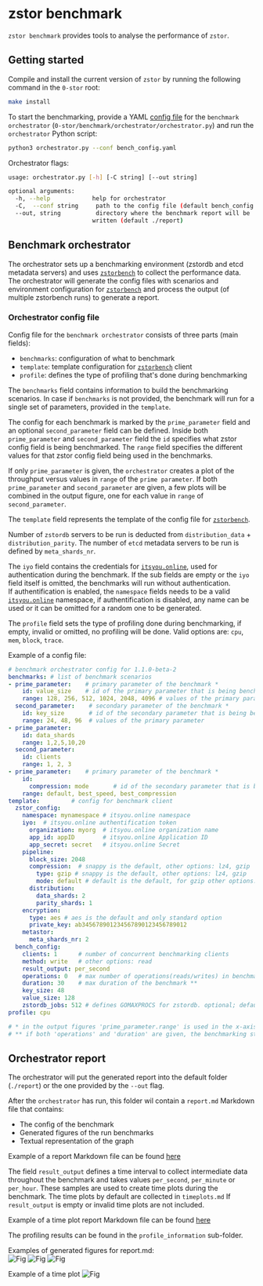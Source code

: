 # zstor benchmark

`zstor benchmark` provides tools to analyse the performance of `zstor`.

## Getting started

Compile and install the current version of `zstor` by running the following command in the `0-stor` root:
```bash
make install
```

To start the benchmarking, provide a YAML [config file](#orchestrator-config-file) for the `benchmark orchestrator` (`0-stor/benchmark/orchestrator/orchestrator.py`) and run the `orchestrator` Python script:
``` bash
python3 orchestrator.py --conf bench_config.yaml
```

Orchestrator flags:
``` bash
usage: orchestrator.py [-h] [-C string] [--out string]

optional arguments:
  -h, --help            help for orchestrator
  -C,  --conf string     path to the config file (default bench_config.yaml)
  --out, string          directory where the benchmark report will be
                        written (default ./report)
```

## Benchmark orchestrator
  
The orchestrator sets up a benchmarking environment (zstordb and etcd metadata servers) and uses [`zstorbench`](../cmd/zstorbench/README.md) to collect the performance data. The orchestrator will generate the config files with scenarios and environment configuration for [`zstorbench`](../cmd/zstorbench/README.md) and process the output (of multiple zstorbench runs) to generate a report.

### Orchestrator config file
Config file for the `benchmark orchestrator` consists of three parts (main fields):

  * `benchmarks`: configuration of what to benchmark
  * `template`: template configuration for [`zstorbench`](../cmd/zstorbench/README.md) client
  * `profile`: defines the type of profiling that's done during benchmarking

The `benchmarks` field contains information to build the benchmarking scenarios. In case if `benchmarks` is not provided, the benchmark will run for a single set of parameters, provided in the `template`.

The config for each benchmark is marked by the `prime_parameter` field and an optional `second_parameter` field can be defined. Inside both `prime_parameter` and `second_parameter` field the `id` specifies what zstor config field is being benchmarked. The `range` field specifies the different values for that zstor config field being used in the benchmarks.

If only `prime_parameter` is given, the `orchestrator` creates a plot of the throughput versus values in `range` of the `prime parameter`.
If both `prime_parameter` and `second_parameter` are given, a few plots will be combined in the output figure, one for each value in `range` of `second_parameter`.

The `template` field represents the template of the config file for [`zstorbench`](../cmd/zstorbench/README.md).

Number of `zstordb` servers to be run is deducted from `distribution_data` + `distribution_parity`. The number of `etcd` metadata servers to be run is defined by `meta_shards_nr`.

The `iyo` field contains the credentials for [`itsyou.online`](https://itsyou.online), used for authentication during the benchmark. If the sub fields are empty or the `iyo` field itself is omitted, the benchmarks will run without authentication.  
If authentification is enabled, the `namespace` fields needs to be a valid [`itsyou.online`](https://itsyou.online) namespace, if authentification is disabled, any name can be used or it can be omitted for a random one to be generated.

The `profile` field sets the type of profiling done during benchmarking, if empty, invalid or omitted, no profiling will be done. Valid options are: `cpu`, `mem`, `block`, `trace`.

Example of a config file:
``` yaml
# benchmark orchestrator config for 1.1.0-beta-2
benchmarks: # list of benchmark scenarios
- prime_parameter:    # primary parameter of the benchmark *
    id: value_size    # id of the primary parameter that is being benchmarked
    range: 128, 256, 512, 1024, 2048, 4096 # values of the primary parameter
  second_parameter:    # secondary parameter of the benchmark *
    id: key_size       # id of the secondary parameter that is being benchmarked
    range: 24, 48, 96  # values of the primary parameter
- prime_parameter:
    id: data_shards   
    range: 1,2,5,10,20
  second_parameter:
    id: clients
    range: 1, 2, 3
- prime_parameter:    # primary parameter of the benchmark *
    id:
      compression: mode       # id of the secondary parameter that is being benchmarked
    range: default, best_speed, best_compression    
template:         # config for benchmark client
  zstor_config:   
    namespace: mynamespace # itsyou.online namespace
    iyo:  # itsyou.online authentification token
      organization: myorg  # itsyou.online organization name
      app_id: appID        # itsyou.online Application ID
      app_secret: secret   # itsyou.online Secret
    pipeline:
      block_size: 2048 
      compression:  # snappy is the default, other options: lz4, gzip
        type: gzip # snappy is the default, other options: lz4, gzip
        mode: default # default is the default, for gzip other options: best_speed, best_compression
      distribution:
        data_shards: 2
        parity_shards: 1
    encryption:
      type: aes # aes is the default and only standard option
      private_key: ab345678901234567890123456789012            
    metastor:
      meta_shards_nr: 2
  bench_config:
    clients: 1      # number of concurrent benchmarking clients
    method: write   # other options: read
    result_output: per_second
    operations: 0   # max number of operations(reads/writes) in benchmark **
    duration: 30    # max duration of the benchmark **
    key_size: 48
    value_size: 128
    zstordb_jobs: 512 # defines GOMAXPROCS for zstordb. optional; default 0
profile: cpu

# * in the output figures 'prime_parameter.range' is used in the x-axis, while 'second_parameter.range' enables multiplot.
# ** if both 'operations' and 'duration' are given, the benchmarking stops on the first condition met.
```

## Orchestrator report

The orchestrator will put the generated report into the default folder (`./report`) or the one provided by the `--out` flag.

After the `orchestrator` has run, this folder wil contain a `report.md` Markdown file that contains:
* The config of the benchmark
* Generated figures of the run benchmarks 
* Textual representation of the graph

Example of a report Markdown file can be found [here](assets/example_report/report.md)

The field `result_output` defines a time interval to collect intermediate data throughout the benchmark and takes values `per_second`, `per_minute` or `per_hour`. These samples are used to create time plots during the benchmark. The time plots by default are collected in `timeplots.md` If `result_output` is empty or invalid time plots are not included.

Example of a time plot report Markdown file can be found [here](assets/example_report/timeplots.md)

The profiling results can be found in the `profile_information` sub-folder.

Examples of generated figures for report.md:  
![Fig](assets/fig1.png) 
![Fig](assets/fig2.png) 
![Fig](assets/fig3.png) 

Example of a time plot 
![Fig](assets/fig4.png) 

